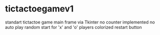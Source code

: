 # tictactoegamev1
standart tictactoe game
main frame via Tkinter 
no counter implemented
no auto play 
random start for 'x' and 'o' players
colorized
restart button
